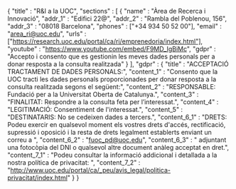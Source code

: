 {
	"title" : "R&I a la UOC",
	"sections" : [
		{
			"name" : "Àrea de Recerca i Innovació",
			"addr_1" : "Edifici 22@",
			"addr_2" : "Rambla del Poblenou, 156",
			"addr_3" : "08018 Barcelona",
			"phones" : ["+34 934 50 52 00"],
			"email" : "area_ri@uoc.edu",
			"urls" : ["https://research.uoc.edu/portal/ca/ri/emprenedoria/index.html"],
			"youtube" : "https://www.youtube.com/embed/F9MD_IgBiMc",
			"gdpr" : "Accepto i consento que es gestionin les meves dades personals per a donar resposta a la consulta realitzada"
		}
	],
	"gdpr" : {
		"title" : "ACCEPTACIÓ TRACTAMENT DE DADES PERSONALS:",
		"content_1" : "Consento que la UOC tracti les dades personals proporcionades per donar resposta a la consulta realitzada segons el següent:",
		"content_2" : "RESPONSABLE: Fundació per a la Universitat Oberta de Catalunya.",
		"content_3" : "FINALITAT: Respondre a la consulta feta per l’interessat.",
		"content_4" : "LEGITIMACIÓ: Consentiment de l'interessat.",
		"content_5" : "DESTINATARIS: No se cedeixen dades a tercers.",
		"content_6_1" : "DRETS: Podeu exercir en qualsevol moment els vostres drets d'accés, rectificació, supressió i oposició i la resta de drets legalment establerts enviant un correu a ",
		"content_6_2" : "fuoc_pd@uoc.edu",
		"content_6_3" : " adjuntant una fotocòpia del DNI o qualsevol altre document anàleg acceptat en dret.",
		"content_7_1" : "Podeu consultar la informació addicional i detallada a la nostra política de privacitat: ",
		"content_7_2" : "http://www.uoc.edu/portal/ca/_peu/avis_legal/politica-privacitat/index.html"
	} 
}